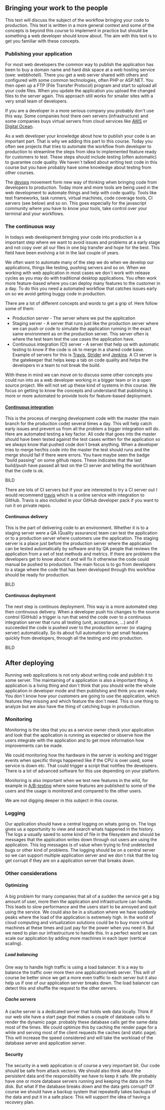 ## Bringing your work to the people
This text will discuss the subject of the workflow bringing your code to production. This text is written in a more general context and some of the concepts is beyond this course to implement in practice but should be something a web developer should know about. The aim with this text is to get you familiar with these concepts.

### Publishing your application
For most web developers the common way to publish the application has been to buy a domain name and hard disk space at a web hosting service (swe: webbhotell). There you get a web server shared with others and configured with some common technologies, often PHP or ASP.NET. You then open up a FTP (File Transfer Protocol) program and start to upload all your code files. When you update the application you upload the changed files to the server again. This approach still works for smaller sites with a very small team of developers.

If you are a developer in a more serious company you probably don't use this way. Some companies host there own servers (infrastructure) and some companies buys virtual servers from cloud services like [AWS](https://aws.amazon.com/) or [Digital Ocean](https://www.digitalocean.com/).

As a web developer your knowledge about how to publish your code is an important part. That is why we adding this part to this course. Today you often see projects that tries to automate the workflow from developer to production to streamline the steps from idea to implemented feature ready for customers to test. These steps should include testing (often automatic) to guarantee code quality. We haven´t talked about writing test code in this course but you have probably have some knowledge about testing from other courses.

The [devops](https://en.wikipedia.org/wiki/DevOps) movement form new way of thinking when bringing code from developers to production. Today more and more tools are being used in the web development to automate things and help with code quality. Tools like test frameworks, task runners, virtual machines, code coverage tools, CI servers (see below) and so on. This goes especially for the javascript community where you have to know your tools, take control over your terminal and your workflows.


### The continuous way
In todays web development bringing your code into production is a important step where we want to avoid issues and problems at a early stage and not copy over all our files in one big transfer and hope for the best. This field have been evolving a lot in the last couple of years.

We often want to automate many of the step we do when we develop our applications, things like testing, pushing servers and so on. When we working with web application in most cases we don´t work with release cycles as you may do with traditional desktop applications. You often work more feature-based where you can deploy many features to the customer in a day. To do this you need a automated workflow that catches issues early on so we avoid getting buggy code in production.

There are a lot of different concepts and words to get a grip of. Here follow some of them:

* Production server - The server where we put the application
* Staging server - A server that runs just like the production server where we can push or code to simulate the application running in the exact same environment as on the production server. This server often is where the test team test the use cases the application have.
* Continuous integration (CI) server - A server that help us with automatic testing to know if the code is ok to merge in a shared code base. Example of servers for this is [Travis](https://travis-ci.org/), [Strider](https://github.com/Strider-CD/strider) and [Jenkins](https://jenkins-ci.org/). A CI server is the gatekeeper that helps keep a tab on code quality and helps the developers in a team to not break the build.

With these in mind we can move on to discuss some other concepts you could run into as a web developer working in a bigger team or in a open source project. We will not set up these kind of systems in this course. We focus on getting to know the concepts and understand that publishing is more or more automated to provide tools for feature-based deployment.

#### [Continuous integration](https://en.wikipedia.org/wiki/Continuous_integration)
This is the process of merging development code with the master (the main branch for the production code) several times a day. This will help catch early issues and prevent us from all the problem a bigger integration will do. Here are automated testing a key factor. All code that goes into the master should have been tested against the test cases written for the application so we always know that pushed code don´t break anything. When a developer tries to merge her/his code into the master the test should runs and the merge should fail if there were errors. You have maybe seen the badge "build passing" on some github repos. These indicates that the last build/push have passed all test on the CI server and telling the world/team that the code is ok.

BILD

There are lots of CI servers but if your are interested to try a CI server out I would recommend [travis](http://travis-ci.org) which is a online service with integration to GitHub. Travis is also included in your GitHub developer pack if you want to run it on private repos.

#### Continuous delivery
This is the part of delivering code to an environment. Whether it is to a staging server were a QA (Quality assurance) team can test the application or to a production server where customers use the application. The staging server is a place just before the production server where the application can be tested automatically by software and by QA people that reviews the application from a set of test methods and metrics. If there are problems the developers get to know about it and will fix it otherwise the code could manual be pushed to production. The main focus is to go from developers to a stage where the code that has been developed through this workflow should be ready for production.

BILD

#### Continuous deployment
The next step is continuos deployment. This way is a more automated step then continuous delivery. When a developer push his changes to the source control (GitHub) a trigger is run that send the code over to a continuous integration server that runs all testing (unit, acceptance, ...) and if succeeded the code is pushed over to the production server (or staging server) automatically. So its about full automation to get small features quickly from developers, through all the testing and into production.

BILD

## After deploying
Running web applications is not only about writing code and publish it to some server. The maintaining of a application is also a important thing. A application is a living thing and don´t think that you should write the whole application in developer mode and then publishing and think you are ready. You don´t know how your customers are going to use the application, which features they missing and which feature the don´t need. This is one thing to analyze but we also have the thing of catching bugs in production.

### Monitoring
Monitoring is the idea that you as a service owner check your application and look that the application is running as expected or observe how the users integrate with the application and to get more information how improvements can be made.

We could monitoring how the hardware in the server is working and trigger events when specific things happened like if the CPU is over used, some service is down etc. That could trigger a script that notifies the developers.
There is a lot of advanced software for this use depending on your platform.

Monitoring is also important when we test new features in the wild, for example in [A/B-testing](https://en.wikipedia.org/wiki/A/B_testing) where some features are published to some of the users and the usage is monitored and compared to the other users.

We are not digging deeper in this subject in this course.

### Logging
Our application should have a central logging on whats going on. The logs gives us a opportunity to view and search whats happened in the history. The logs a usually saved to some kind of file in the filesystem and should be messages that the application writes down through out users are using the application. This log messages is of value when trying to find undetected bugs or other kind of problems. The logging should be on a central server so we can support multiple application server and we don´t risk that the log get corrupt if they are on a application server that breaks down.


### Other considerations

#### Optimizing
A big problem for many companies that all of a sudden the service get a big amount of user, more then the application and infrastructure can handle. This leads to slow performance and the users start to be annoyed and quit using the service.
We could also be in a situation where we have suddenly peaks where the load of the application is extremely high. In the world of cloud computing and virtualization solutions could be to buy more virtual machines at these times and just pay for the power when you need it. But we need to plan our infrastructure to handle this. In a perfect world we can scale our application by adding more machines in each layer (vertical scaling).

##### Load balancing
One way to handle high traffic is using a load balancer. It is a way to balance the traffic over more then one application/web server. This will of course be better since we get a more even traffic to each server but it also help us if one of our application server breaks down. The load balancer can detect this and shuffle the request to the other servers.

##### Cache servers
A cache server is a dedicated server that holds web data locally. Think if our web site have a start page that makes a couple of database calls to render the dynamic page. probably these database calls get the same data most of the times. We could optimize this by caching the render page for a while and serving most of the client requests the caches (and static page). This will increase the speed considered and will take the workload of the database server and application server.

#### Security
The security in a web application is of course a very important bit. Our code should be safe from attack vectors. We should also think about the persistent data and the responsibility we have to keep it safe. We probably have one or more database servers running and keeping the data on the disk. But what if the database breaks down and the data gets corrupt? Of course we should have a backup system that repeatedly takes backups of the data and put it in a safe place. This will support the idea of having a recovery plan.
